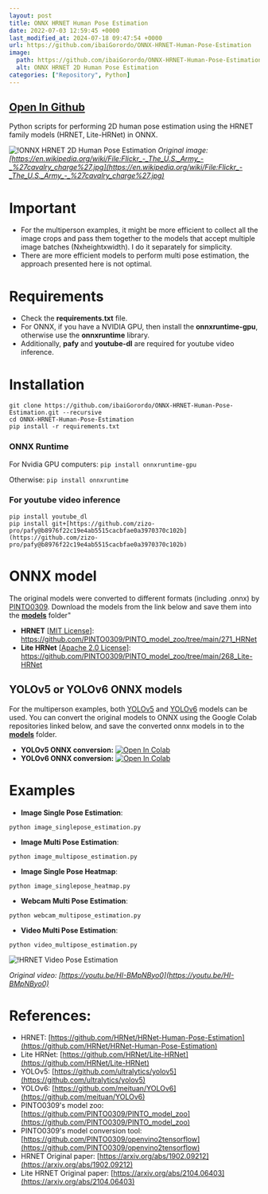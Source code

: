 ```yaml
---
layout: post
title: ONNX HRNET Human Pose Estimation
date: 2022-07-03 12:59:45 +0000
last_modified_at: 2024-07-18 09:47:54 +0000
url: https://github.com/ibaiGorordo/ONNX-HRNET-Human-Pose-Estimation
image:
  path: https://github.com/ibaiGorordo/ONNX-HRNET-Human-Pose-Estimation/raw/main/doc/img/output.jpg
  alt: ONNX HRNET 2D Human Pose Estimation
categories: ["Repository", Python]
---
```


## [Open In Github](https://github.com/ibaiGorordo/ONNX-HRNET-Human-Pose-Estimation)

 Python scripts for performing 2D human pose estimation using the HRNET family models (HRNET, Lite-HRNet) in ONNX.


![!ONNX HRNET 2D Human Pose Estimation](https://github.com/ibaiGorordo/ONNX-HRNET-Human-Pose-Estimation/raw/main/doc/img/output.jpg)
*Original image: [https://en.wikipedia.org/wiki/File:Flickr_-_The_U.S._Army_-_%27cavalry_charge%27.jpg](https://en.wikipedia.org/wiki/File:Flickr_-_The_U.S._Army_-_%27cavalry_charge%27.jpg)*

# Important
- For the multiperson examples, it might be more efficient to collect all the image crops and pass them together to the models that accept multiple image batches (Nxheightxwidth). I do it separately for simplicity.
- There are more efficient models to perform multi pose estimation, the approach presented here is not optimal.

# Requirements

 * Check the **requirements.txt** file. 
 * For ONNX, if you have a NVIDIA GPU, then install the **onnxruntime-gpu**, otherwise use the **onnxruntime** library.
 * Additionally, **pafy** and **youtube-dl** are required for youtube video inference.
 
# Installation
```
git clone https://github.com/ibaiGorordo/ONNX-HRNET-Human-Pose-Estimation.git --recursive
cd ONNX-HRNET-Human-Pose-Estimation
pip install -r requirements.txt
```
### ONNX Runtime
For Nvidia GPU computers:
`pip install onnxruntime-gpu`

Otherwise:
`pip install onnxruntime`

### For youtube video inference
```
pip install youtube_dl
pip install git+[https://github.com/zizo-pro/pafy@b8976f22c19e4ab5515cacbfae0a3970370c102b](https://github.com/zizo-pro/pafy@b8976f22c19e4ab5515cacbfae0a3970370c102b)
```

# ONNX model 
The original models were converted to different formats (including .onnx) by [PINTO0309](https://github.com/PINTO0309). Download the models from the link below and save them into the **[models](https://github.com/ibaiGorordo/ONNX-HRNET-Human-Pose-Estimation/tree/main/models)** folder"
- **HRNET** [[MIT License](https://github.com/leoxiaobin/deep-high-resolution-net.pytorch/blob/master/LICENSE)]: https://github.com/PINTO0309/PINTO_model_zoo/tree/main/271_HRNet 
- **Lite HRNet** [[Apache 2.0 License](https://github.com/HRNet/Lite-HRNet/blob/hrnet/LICENSE)]: https://github.com/PINTO0309/PINTO_model_zoo/tree/main/268_Lite-HRNet 
 
## YOLOv5 or YOLOv6 ONNX models
For the multiperson examples, both [YOLOv5](https://github.com/ultralytics/yolov5) and [YOLOv6](https://github.com/meituan/YOLOv6) models can be used. You can convert the original models to ONNX using the Google Colab repositories linked below, and save the converted onnx models in to the **[models](https://github.com/ibaiGorordo/ONNX-HRNET-Human-Pose-Estimation/tree/main/models)** folder.
- **YOLOv5 ONNX conversion:** [![Open In Colab](https://colab.research.google.com/assets/colab-badge.svg)](https://colab.research.google.com/drive/1V-F3erKkPun-vNn28BoOc6ENKmfo8kDh?usp=sharing)
- **YOLOv6 ONNX conversion:** [![Open In Colab](https://colab.research.google.com/assets/colab-badge.svg)](https://colab.research.google.com/drive/1pke1ffMeI2dXkIAbzp6IHWdQ0u8S6I0n?usp=sharing)

# Examples

 * **Image Single Pose Estimation**:
 ```
 python image_singlepose_estimation.py
 ```
 
  * **Image Multi Pose Estimation**:
 ```
 python image_multipose_estimation.py
 ```
 
 * **Image Single Pose Heatmap**:
 ```
 python image_singlepose_heatmap.py
 ```
 
 * **Webcam Multi Pose Estimation**:
 ```
 python webcam_multipose_estimation.py
 ``` 
 
 * **Video Multi Pose Estimation**:
 ```
 python video_multipose_estimation.py
 ``` 
 ![!HRNET Video Pose Estimation](https://github.com/ibaiGorordo/ONNX-HRNET-Human-Pose-Estimation/raw/main/doc/img/hrnet_video.gif)
 
 *Original video: [https://youtu.be/HI-BMpNByo0](https://youtu.be/HI-BMpNByo0)*
  
# References:
* HRNET: [https://github.com/HRNet/HRNet-Human-Pose-Estimation](https://github.com/HRNet/HRNet-Human-Pose-Estimation)
* Lite HRNet: [https://github.com/HRNet/Lite-HRNet](https://github.com/HRNet/Lite-HRNet)
* YOLOv5: [https://github.com/ultralytics/yolov5](https://github.com/ultralytics/yolov5)
* YOLOv6: [https://github.com/meituan/YOLOv6](https://github.com/meituan/YOLOv6)
* PINTO0309's model zoo: [https://github.com/PINTO0309/PINTO_model_zoo](https://github.com/PINTO0309/PINTO_model_zoo)
* PINTO0309's model conversion tool: [https://github.com/PINTO0309/openvino2tensorflow](https://github.com/PINTO0309/openvino2tensorflow)
* HRNET Original paper: [https://arxiv.org/abs/1902.09212](https://arxiv.org/abs/1902.09212)
* Lite HRNET Original paper: [https://arxiv.org/abs/2104.06403](https://arxiv.org/abs/2104.06403)
